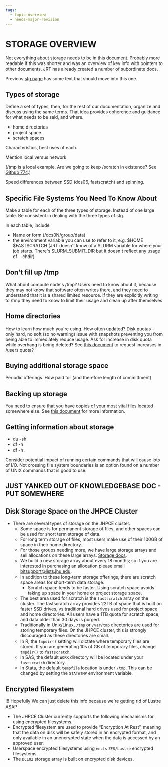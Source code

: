 ```yaml
---
tags:
  - topic-overview
  - needs-major-revision
---
```


# STORAGE OVERVIEW

Not everything about storage needs to be in this document.
Probably more readable if this was shorter and was an overview of key info with pointers to other documents. JRT has already created a number of subordinate docs.

Previous [stg page](storage.md) has some text that should move into this one.

## Types of storage
Define a set of types, then, for the rest of our documentation, organize and discuss using the same terms. That idea provides coherence and guidance for what needs to be said, and where.

* home directories
* project space
* scratch spaces

Characteristics, best uses of each.

Mention local versus network.

(/tmp is a local example. Are we going to keep /scratch in existence? See [Github 774](https://github.com/jhpce-jhu/jhpce/issues/774).)

Speed differences between SSD (dcs06, fastscratch) and spinning.

## Specific File Systems You Need To Know About
Make a table for each of the three types of storage. Instead of one large table. Be consistent in dealing with the three types of stg.

In each table, include

* Name or form (/dcs0N/group/data)
* the environment variable you can use to refer to it, e.g. $HOME $FASTSCRATCH (JRT doesn't know of a SLURM variable for where your job starts. There's SLURM_SUBMIT_DIR but it doesn't reflect any usage of --chdir)

## Don't fill up /tmp
What about compute node's /tmp? Users need to know about it, because they may not know that software often writes there, and they need to understand that it is a shared limited resource. if they are explicitly writing to /tmp they need to know to limit their usage and clean up after themselves

## Home directories
How to learn how much you're using. How often updated?
Disk quotas - only hard, no soft (so no warning)
Issue with snapshots preventing you from being able to immediately reduce usage. Ask for increase in disk quota while overhang is being deleted?
See [this document](buying-in.md) to request increases in /users quota?

## Buying additional storage space
Periodic offerings.
How paid for (and therefore length of committment)

## Backing up storage
You need to ensure that you have copies of your most vital files located somewhere else.
See [this document](backups-restores.md) for more information.

## Getting information about storage
* du -sh
* df -h
* df -h .

Consider potential impact of running certain commands that will cause lots of I/O. Not crossing file system boundaries is an option found on a number of UNIX commands that is good to use.

## JUST YANKED OUT OF KNOWLEDGEBASE DOC - PUT SOMEWHERE

## Disk Storage Space on the JHPCE Cluster
+ There are several types of storage on the JHPCE cluster. 
  + Some space is for permanent storage of files, and other spaces can be used for short term storage of data.
  + For long term storage of files, most users make use of their 100GB of space in their home directory. 
  + For those groups needing more, we have large storage arrays and sell allocations on these large arrays. [Storage docs](https://jhpce-jhu.github.io/jhpce_mkdocs/storage/).
  + We build a new storage array about every 18 months; so if you are interested in purchasing an allocation please email bitsupport@lists.jhu.edu. 
  + In addition to these long-term storage offerings, there are scratch space areas for short-term data storage. 
    + Scratch space tends to be faster. Using scratch space avoids taking up space in your home or project storage space.
  + The best area used for scratch is the `fastscratch` array on the cluster. The fastscratch array provides 22TB of space that is built on faster SSD drives, vs traditional hard drives used for project space and home directories. All users have a 1TB quota for scratch space, and data older than 30 days is purged.
  + Traditionally in Unix/Linux, `/tmp` or `/var/tmp` directories are used for storing temporary files. On the JHPCE cluster, this is strongly discouraged as these directories are small. 
  + In R, the `tmpdir()` setting will dictate where temporary files are stored. If you are generating 10s of GB of temporary files, change `tmpdir()` to `fastscratch`.
  + In SAS, the default `WORK` directory will be located under your `fastscratch` directory.
  + In Stata, the default `tempfile` location is under `/tmp`. This can be changed by setting the `STATATMP` environment variable.

## Encrypted filesystem

!!! Hopefully
    We can just delete this info because we're getting rid of Lustre ASAP
    
+ The JHPCE Cluster currently supports the following mechanisms for
using encrypted filesystems.
+ Encrypted filesystem are used to provide “Encryption At Rest”, meaning that the data on disk will be safely
stored in an encrypted format, and only available in an unencrypted
state when the data is accessed by an approved user.
+ Userspace encrypted filesystems using `encfs` `ZFS/Lustre` encrypted
filesystems.
+ The `DCL02` storage array is built on encrypted disk
devices.
